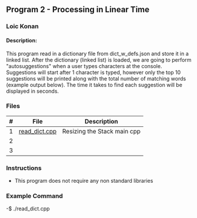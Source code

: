 ## Program 2 - Processing in Linear Time
### Loic Konan
#### Description:
This program read in a dictionary file from dict_w_defs.json and store it in a linked list.
After the dictionary (linked list) is loaded, we are going to perform "autosuggestions" when a user types characters at the console.
Suggestions will start after 1 character is typed, however only the top 10 suggestions will be printed along with the total number of matching words (example output below).
The time it takes to find each suggestion will be displayed in seconds.

### Files

|   #   | File                           | Description                 |
| :---: | ------------------------------ | --------------------------- |
|   1   | [read_dict.cpp](read_dict.cpp) | Resizing the Stack main cpp |
|   2   | []()                           |              |
|   3   | []()                           |              |


### Instructions

- This program does not require any non standard libraries

### Example Command

-$ ./read_dict.cpp

